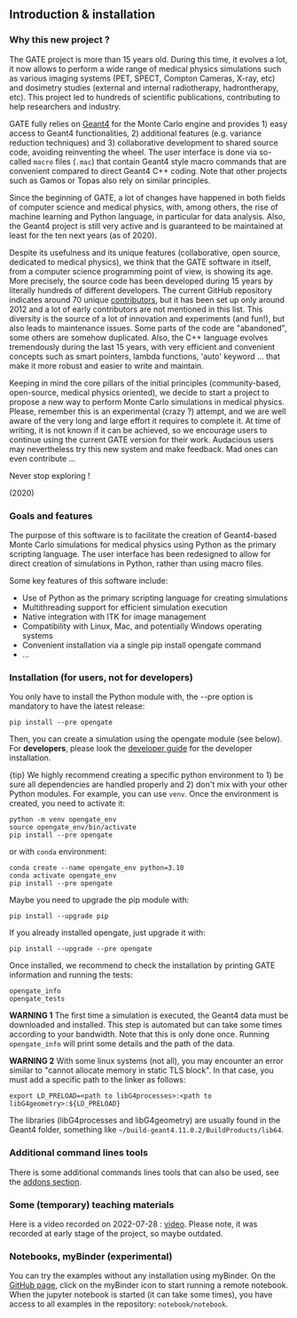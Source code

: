## Introduction & installation

### Why this new project ?

The GATE project is more than 15 years old. During this time, it evolves a lot, it now allows to perform a wide range of medical physics simulations such as various imaging systems (PET, SPECT, Compton Cameras, X-ray, etc) and dosimetry studies (external and internal radiotherapy, hadrontherapy, etc). This project led to hundreds of scientific publications, contributing to help researchers and industry.

GATE fully relies on [Geant4](http://www.geant4.org) for the Monte Carlo engine and provides 1) easy access to Geant4 functionalities, 2) additional features (e.g. variance reduction techniques) and 3) collaborative development to shared source code, avoiding reinventing the wheel. The user interface is done via so-called `macro` files (`.mac`) that contain Geant4 style macro commands that are convenient compared to direct Geant4 C++ coding. Note that other projects such as Gamos or Topas also rely on similar principles.

Since the beginning of GATE, a lot of changes have happened in both fields of computer science and medical physics, with, among others, the rise of machine learning and Python language, in particular for data analysis. Also, the Geant4 project is still very active and is guaranteed to be maintained at least for the ten next years (as of 2020).

Despite its usefulness and its unique features (collaborative, open source, dedicated to medical physics), we think that the GATE software in itself, from a computer science programming point of view, is showing its age. More precisely, the source code has been developed during 15 years by literally hundreds of different developers. The current GitHub repository indicates around 70 unique [contributors](https://github.com/OpenGATE/Gate/blob/develop/AUTHORS), but it has been set up only around 2012 and a lot of early contributors are not mentioned in this list. This diversity is the source of a lot of innovation and experiments (and fun!), but also leads to maintenance issues. Some parts of the code are "abandoned", some others are somehow duplicated. Also, the C++ language evolves tremendously during the last 15 years, with very efficient and convenient concepts such as smart pointers, lambda functions, 'auto' keyword ... that make it more robust and easier to write and maintain.

Keeping in mind the core pillars of the initial principles (community-based, open-source, medical physics oriented), we decide to start a project to propose a new way to perform Monte Carlo simulations in medical physics. Please, remember this is an experimental (crazy ?) attempt, and we are well aware of the very long and large effort it requires to complete it. At time of writing, it is not known if it can be achieved, so we encourage users to continue using the current GATE version for their work. Audacious users may nevertheless try this new system and make feedback. Mad ones can even contribute ...

Never stop exploring !

(2020)

### Goals and features

[//]: # (The main goal of this project is to provide easy and flexible way to create Geant4-based Monte Carlo simulations for **medical physics**. User interface is completely renewed so that simulations are no more created from macro files but directly in Python.)
[//]: # (Features:)
[//]: # (- Python as 'macro' language)
[//]: # (- Multithreading)
[//]: # (- Native ITK image management)
[//]: # (- Run on linux, mac &#40;and potentially, windows&#41;)
[//]: # (- Install with one command &#40;`pip install opengate`&#41;)

The purpose of this software is to facilitate the creation of Geant4-based Monte Carlo simulations for medical physics using Python as the primary scripting language. The user interface has been redesigned to allow for direct creation of simulations in Python, rather than using macro files.

Some key features of this software include:

- Use of Python as the primary scripting language for creating simulations
- Multithreading support for efficient simulation execution
- Native integration with ITK for image management
- Compatibility with Linux, Mac, and potentially Windows operating systems
- Convenient installation via a single pip install opengate command
- ...


### Installation (for users, not for developers)

You only have to install the Python module with, the --pre option is mandatory to have the latest release:

    pip install --pre opengate

Then, you can create a simulation using the opengate module (see below). For **developers**, please look the [developer guide](developer_guide) for the developer installation.

{tip} We highly recommend creating a specific python environment to 1) be sure all dependencies are handled properly and 2) don't mix with your other Python modules. For example, you can use `venv`. Once the environment is created, you need to activate it:

    python -m venv opengate_env
    source opengate_env/bin/activate
    pip install --pre opengate

or with `conda` environment:

    conda create --name opengate_env python=3.10
    conda activate opengate_env
    pip install --pre opengate


Maybe you need to upgrade the pip module with:

    pip install --upgrade pip

If you already installed opengate, just upgrade it with:

    pip install --upgrade --pre opengate

Once installed, we recommend to check the installation by printing GATE information and running the tests:

    opengate_info
    opengate_tests

**WARNING 1** The first time a simulation is executed, the Geant4 data must be downloaded and installed. This step is automated but can take some times according to your bandwidth. Note that this is only done once. Running `opengate_info` will print some details and the path of the data.

**WARNING 2** With some linux systems (not all), you may encounter an error similar to "cannot allocate memory in static TLS block". In that case, you must add a specific path to the linker as follows:

    export LD_PRELOAD=<path to libG4processes>:<path to libG4geometry>:${LD_PRELOAD}

The libraries (libG4processes and libG4geometry) are usually found in the Geant4 folder, something like ```~/build-geant4.11.0.2/BuildProducts/lib64```.

### Additional command lines tools

There is some additional commands lines tools that can also be used, see the [addons section](user_guide_3_addons.md).

### Some (temporary) teaching materials

Here is a video recorded on 2022-07-28 : [video](https://drive.google.com/file/d/1fdqmzhX0DFZUIO4Ds0PQZ-44obCqWb8R/view?usp=sharing). Please note, it was recorded at early stage of the project, so maybe outdated.

### Notebooks, myBinder (experimental)

You can try the examples without any installation using myBinder. On the [GitHub page](https://github.com/OpenGATE/opengate), click on the myBinder icon to start running a remote notebook. When the jupyter notebook is started (it can take some times), you have access to all examples in the repository: `notebook/notebook`.
